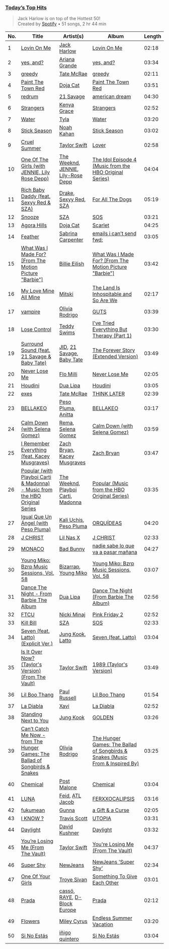 ### [Today’s Top Hits](https://open.spotify.com/playlist/37i9dQZF1DXcBWIGoYBM5M)

> Jack Harlow is on top of the Hottest 50!<br>
> Created by [Spotify](https://open.spotify.com/user/spotify) • 51 songs, 2 hr 44 min

| No. | Title | Artist(s) | Album | Length |
|---|---|---|---|---|
| 1 | [Lovin On Me](https://open.spotify.com/track/4xhsWYTOGcal8zt0J161CU) | [Jack Harlow](https://open.spotify.com/artist/2LIk90788K0zvyj2JJVwkJ) | [Lovin On Me](https://open.spotify.com/album/6VCO0fDBGbRW8mCEvV95af) | 02:18 |
| 2 | [yes, and?](https://open.spotify.com/track/7gaA3wERFkFkgivjwbSvkG) | [Ariana Grande](https://open.spotify.com/artist/66CXWjxzNUsdJxJ2JdwvnR) | [yes, and?](https://open.spotify.com/album/2B9amdrHDIKOoEiPUfZGtb) | 03:34 |
| 3 | [greedy](https://open.spotify.com/track/3rUGC1vUpkDG9CZFHMur1t) | [Tate McRae](https://open.spotify.com/artist/45dkTj5sMRSjrmBSBeiHym) | [greedy](https://open.spotify.com/album/3UOV8XvCwMKaATRNXrYCjN) | 02:11 |
| 4 | [Paint The Town Red](https://open.spotify.com/track/2IGMVunIBsBLtEQyoI1Mu7) | [Doja Cat](https://open.spotify.com/artist/5cj0lLjcoR7YOSnhnX0Po5) | [Paint The Town Red](https://open.spotify.com/album/54dZypaXHAIDzBe9ujAZ63) | 03:51 |
| 5 | [redrum](https://open.spotify.com/track/52eIcoLUM25zbQupAZYoFh) | [21 Savage](https://open.spotify.com/artist/1URnnhqYAYcrqrcwql10ft) | [american dream](https://open.spotify.com/album/2RRYaYHY7fIIdvFlvgb5vq) | 04:30 |
| 6 | [Strangers](https://open.spotify.com/track/5mjYQaktjmjcMKcUIcqz4s) | [Kenya Grace](https://open.spotify.com/artist/7uMDnSZyUYNBPLhPMNuaM2) | [Strangers](https://open.spotify.com/album/18ogtNq9F7DmMkNYO6Xb4k) | 02:52 |
| 7 | [Water](https://open.spotify.com/track/5aIVCx5tnk0ntmdiinnYvw) | [Tyla](https://open.spotify.com/artist/3SozjO3Lat463tQICI9LcE) | [Water](https://open.spotify.com/album/22sXXkKgjEuawIFL1e1tRw) | 03:20 |
| 8 | [Stick Season](https://open.spotify.com/track/0mflMxspEfB0VbI1kyLiAv) | [Noah Kahan](https://open.spotify.com/artist/2RQXRUsr4IW1f3mKyKsy4B) | [Stick Season](https://open.spotify.com/album/50ZenUP4O2Q5eCy2NRNvuz) | 03:02 |
| 9 | [Cruel Summer](https://open.spotify.com/track/1BxfuPKGuaTgP7aM0Bbdwr) | [Taylor Swift](https://open.spotify.com/artist/06HL4z0CvFAxyc27GXpf02) | [Lover](https://open.spotify.com/album/1NAmidJlEaVgA3MpcPFYGq) | 02:58 |
| 10 | [One Of The Girls (with JENNIE, Lily Rose Depp)](https://open.spotify.com/track/7CyPwkp0oE8Ro9Dd5CUDjW) | [The Weeknd](https://open.spotify.com/artist/1Xyo4u8uXC1ZmMpatF05PJ), [JENNIE](https://open.spotify.com/artist/250b0Wlc5Vk0CoUsaCY84M), [Lily-Rose Depp](https://open.spotify.com/artist/1pBLC0qVRTB5zVMuteQ9jJ) | [The Idol Episode 4 (Music from the HBO Original Series)](https://open.spotify.com/album/7tzVd1fwkxsorytCBjEJkU) | 04:04 |
| 11 | [Rich Baby Daddy (feat. Sexyy Red & SZA)](https://open.spotify.com/track/1yeB8MUNeLo9Ek1UEpsyz6) | [Drake](https://open.spotify.com/artist/3TVXtAsR1Inumwj472S9r4), [Sexyy Red](https://open.spotify.com/artist/3DbwFQlvLxRSi2uX8mf81A), [SZA](https://open.spotify.com/artist/7tYKF4w9nC0nq9CsPZTHyP) | [For All The Dogs](https://open.spotify.com/album/4czdORdCWP9umpbhFXK2fW) | 05:19 |
| 12 | [Snooze](https://open.spotify.com/track/4iZ4pt7kvcaH6Yo8UoZ4s2) | [SZA](https://open.spotify.com/artist/7tYKF4w9nC0nq9CsPZTHyP) | [SOS](https://open.spotify.com/album/07w0rG5TETcyihsEIZR3qG) | 03:21 |
| 13 | [Agora Hills](https://open.spotify.com/track/7dJYggqjKo71KI9sLzqCs8) | [Doja Cat](https://open.spotify.com/artist/5cj0lLjcoR7YOSnhnX0Po5) | [Scarlet](https://open.spotify.com/album/6DmPNcfpkXBVRJsEIJY9tl) | 04:25 |
| 14 | [Feather](https://open.spotify.com/track/2Zo1PcszsT9WQ0ANntJbID) | [Sabrina Carpenter](https://open.spotify.com/artist/74KM79TiuVKeVCqs8QtB0B) | [emails i can’t send fwd:](https://open.spotify.com/album/2g4aJTa5ejGpp0O0GKzWAQ) | 03:05 |
| 15 | [What Was I Made For? [From The Motion Picture "Barbie"]](https://open.spotify.com/track/6wf7Yu7cxBSPrRlWeSeK0Q) | [Billie Eilish](https://open.spotify.com/artist/6qqNVTkY8uBg9cP3Jd7DAH) | [What Was I Made For? [From The Motion Picture "Barbie"]](https://open.spotify.com/album/3AafSrFIbJPH6BJHiJm1Cd) | 03:42 |
| 16 | [My Love Mine All Mine](https://open.spotify.com/track/3vkCueOmm7xQDoJ17W1Pm3) | [Mitski](https://open.spotify.com/artist/2uYWxilOVlUdk4oV9DvwqK) | [The Land Is Inhospitable and So Are We](https://open.spotify.com/album/2Cn1d2KgbkAqbZCJ1RzdkA) | 02:17 |
| 17 | [vampire](https://open.spotify.com/track/1kuGVB7EU95pJObxwvfwKS) | [Olivia Rodrigo](https://open.spotify.com/artist/1McMsnEElThX1knmY4oliG) | [GUTS](https://open.spotify.com/album/1xJHno7SmdVtZAtXbdbDZp) | 03:39 |
| 18 | [Lose Control](https://open.spotify.com/track/17phhZDn6oGtzMe56NuWvj) | [Teddy Swims](https://open.spotify.com/artist/33qOK5uJ8AR2xuQQAhHump) | [I've Tried Everything But Therapy (Part 1)](https://open.spotify.com/album/7nacKlk586eLRBSIsrk9DB) | 03:30 |
| 19 | [Surround Sound (feat. 21 Savage & Baby Tate)](https://open.spotify.com/track/1udwFobQ1JoOdWPQrp2b6u) | [JID](https://open.spotify.com/artist/6U3ybJ9UHNKEdsH7ktGBZ7), [21 Savage](https://open.spotify.com/artist/1URnnhqYAYcrqrcwql10ft), [Baby Tate](https://open.spotify.com/artist/3IJ21966TwNZI24MwZHMu4) | [The Forever Story (Extended Version)](https://open.spotify.com/album/4rJDCELWL0fjdmN9Gn4f4g) | 03:49 |
| 20 | [Never Lose Me](https://open.spotify.com/track/6uTPdRrEDeH8Fyg5L5qmeU) | [Flo Milli](https://open.spotify.com/artist/08PvCOlef4xdOr20jFSTPd) | [Never Lose Me](https://open.spotify.com/album/4K5YnziH8o3NoEsxv8zviL) | 02:05 |
| 21 | [Houdini](https://open.spotify.com/track/4OMJGnvZfDvsePyCwRGO7X) | [Dua Lipa](https://open.spotify.com/artist/6M2wZ9GZgrQXHCFfjv46we) | [Houdini](https://open.spotify.com/album/5pTaRVLwZOFObIbRBubmeb) | 03:05 |
| 22 | [exes](https://open.spotify.com/track/4E63weMCaNZuGPEFMnuEi8) | [Tate McRae](https://open.spotify.com/artist/45dkTj5sMRSjrmBSBeiHym) | [THINK LATER](https://open.spotify.com/album/0OUOx6rJXtL66AzTnP9KUE) | 02:39 |
| 23 | [BELLAKEO](https://open.spotify.com/track/05WVKTdZhlIMX4qqMLuo0f) | [Peso Pluma](https://open.spotify.com/artist/12GqGscKJx3aE4t07u7eVZ), [Anitta](https://open.spotify.com/artist/7FNnA9vBm6EKceENgCGRMb) | [BELLAKEO](https://open.spotify.com/album/3VLY9g3CAG1Y5r2eGVEaZ0) | 03:17 |
| 24 | [Calm Down (with Selena Gomez)](https://open.spotify.com/track/0WtM2NBVQNNJLh6scP13H8) | [Rema](https://open.spotify.com/artist/46pWGuE3dSwY3bMMXGBvVS), [Selena Gomez](https://open.spotify.com/artist/0C8ZW7ezQVs4URX5aX7Kqx) | [Calm Down (with Selena Gomez)](https://open.spotify.com/album/2b2GHWESCWEuHiCZ2Skedp) | 03:59 |
| 25 | [I Remember Everything (feat. Kacey Musgraves)](https://open.spotify.com/track/4KULAymBBJcPRpk1yO4dOG) | [Zach Bryan](https://open.spotify.com/artist/40ZNYROS4zLfyyBSs2PGe2), [Kacey Musgraves](https://open.spotify.com/artist/70kkdajctXSbqSMJbQO424) | [Zach Bryan](https://open.spotify.com/album/6PbnGueEO6LGodPfvNldYf) | 03:47 |
| 26 | [Popular (with Playboi Carti & Madonna) - Music from the HBO Original Series](https://open.spotify.com/track/6WzRpISELf3YglGAh7TXcG) | [The Weeknd](https://open.spotify.com/artist/1Xyo4u8uXC1ZmMpatF05PJ), [Playboi Carti](https://open.spotify.com/artist/699OTQXzgjhIYAHMy9RyPD), [Madonna](https://open.spotify.com/artist/6tbjWDEIzxoDsBA1FuhfPW) | [Popular (Music from the HBO Original Series)](https://open.spotify.com/album/5O0zUvdnJr0RbWzLFneN2i) | 03:35 |
| 27 | [Igual Que Un Ángel (with Peso Pluma)](https://open.spotify.com/track/6XaJfhwof7qIgbbXO5tIQI) | [Kali Uchis](https://open.spotify.com/artist/1U1el3k54VvEUzo3ybLPlM), [Peso Pluma](https://open.spotify.com/artist/12GqGscKJx3aE4t07u7eVZ) | [ORQUÍDEAS](https://open.spotify.com/album/5U20AVSsUvycGtWip4XQfo) | 04:20 |
| 28 | [J CHRIST](https://open.spotify.com/track/17CWWoszMuoGecCJzmOubE) | [Lil Nas X](https://open.spotify.com/artist/7jVv8c5Fj3E9VhNjxT4snq) | [J CHRIST](https://open.spotify.com/album/7d4MwwVvFzXP5E40oaw94J) | 02:33 |
| 29 | [MONACO](https://open.spotify.com/track/4MjDJD8cW7iVeWInc2Bdyj) | [Bad Bunny](https://open.spotify.com/artist/4q3ewBCX7sLwd24euuV69X) | [nadie sabe lo que va a pasar mañana](https://open.spotify.com/album/4FftCsAcXXD1nFO9RFUNFO) | 04:27 |
| 30 | [Young Miko: Bzrp Music Sessions, Vol. 58](https://open.spotify.com/track/6VciS3dRMpZhJiDxT8ArFi) | [Bizarrap](https://open.spotify.com/artist/716NhGYqD1jl2wI1Qkgq36), [Young Miko](https://open.spotify.com/artist/3qsKSpcV3ncke3hw52JSMB) | [Young Miko: Bzrp Music Sessions, Vol. 58](https://open.spotify.com/album/0HMTQPl6rJmP7sQEaRYHRo) | 03:07 |
| 31 | [Dance The Night - From Barbie The Album](https://open.spotify.com/track/1vYXt7VSjH9JIM5oRRo7vA) | [Dua Lipa](https://open.spotify.com/artist/6M2wZ9GZgrQXHCFfjv46we) | [Dance The Night (From Barbie The Album)](https://open.spotify.com/album/5cH7FqB7JD5q1tJXJ7FHYu) | 02:56 |
| 32 | [FTCU](https://open.spotify.com/track/1a73gcEg6h6Re6hHXoVltJ) | [Nicki Minaj](https://open.spotify.com/artist/0hCNtLu0JehylgoiP8L4Gh) | [Pink Friday 2](https://open.spotify.com/album/2bYCNZfxZrTUv1CHXkz2d2) | 02:52 |
| 33 | [Kill Bill](https://open.spotify.com/track/1Qrg8KqiBpW07V7PNxwwwL) | [SZA](https://open.spotify.com/artist/7tYKF4w9nC0nq9CsPZTHyP) | [SOS](https://open.spotify.com/album/1nrVofqDRs7cpWXJ49qTnP) | 02:33 |
| 34 | [Seven (feat. Latto) (Explicit Ver.)](https://open.spotify.com/track/7x9aauaA9cu6tyfpHnqDLo) | [Jung Kook](https://open.spotify.com/artist/6HaGTQPmzraVmaVxvz6EUc), [Latto](https://open.spotify.com/artist/3MdXrJWsbVzdn6fe5JYkSQ) | [Seven (feat. Latto)](https://open.spotify.com/album/53985D8g3JcGBoULSOYYKX) | 03:04 |
| 35 | [Is It Over Now? (Taylor's Version) (From The Vault)](https://open.spotify.com/track/1Iq8oo9XkmmvCQiGOfORiz) | [Taylor Swift](https://open.spotify.com/artist/06HL4z0CvFAxyc27GXpf02) | [1989 (Taylor's Version)](https://open.spotify.com/album/64LU4c1nfjz1t4VnGhagcg) | 03:49 |
| 36 | [Lil Boo Thang](https://open.spotify.com/track/0cVyQfDyRnMJ0V3rjjdlU3) | [Paul Russell](https://open.spotify.com/artist/4zoRNhOhsGX3w8yBAnFSQ8) | [Lil Boo Thang](https://open.spotify.com/album/1j5AROUr8rq5xb2CXDIH1c) | 01:54 |
| 37 | [La Diabla](https://open.spotify.com/track/0R6NfOiLzLj4O5VbYSJAjf) | [Xavi](https://open.spotify.com/artist/3Me35AWHCGqW4sZ7bWWJt1) | [La Diabla](https://open.spotify.com/album/2IoSjweCu07y9mv5H1Cj3v) | 02:52 |
| 38 | [Standing Next to You](https://open.spotify.com/track/2KslE17cAJNHTsI2MI0jb2) | [Jung Kook](https://open.spotify.com/artist/6HaGTQPmzraVmaVxvz6EUc) | [GOLDEN](https://open.spotify.com/album/5pSk3c3wVwnb2arb6ohCPU) | 03:26 |
| 39 | [Can’t Catch Me Now - from The Hunger Games: The Ballad of Songbirds & Snakes](https://open.spotify.com/track/17cia5k4BpGVlyEfqrFH50) | [Olivia Rodrigo](https://open.spotify.com/artist/1McMsnEElThX1knmY4oliG) | [The Hunger Games: The Ballad of Songbirds & Snakes (Music From & Inspired By)](https://open.spotify.com/album/2yHTMVFGHODKJOjVL1hLgk) | 03:25 |
| 40 | [Chemical](https://open.spotify.com/track/5w40ZYhbBMAlHYNDaVJIUu) | [Post Malone](https://open.spotify.com/artist/246dkjvS1zLTtiykXe5h60) | [Chemical](https://open.spotify.com/album/7qcSUc5Af63mhfTF60KTEA) | 03:04 |
| 41 | [LUNA](https://open.spotify.com/track/7bywjHOc0wSjGGbj04XbVi) | [Feid](https://open.spotify.com/artist/2LRoIwlKmHjgvigdNGBHNo), [ATL Jacob](https://open.spotify.com/artist/7jAs1uPnpfNmT6e5qtEPxq) | [FERXXOCALIPSIS](https://open.spotify.com/album/0lgs2Sa82lyX89nBUWyUy6) | 03:16 |
| 42 | [fukumean](https://open.spotify.com/track/4rXLjWdF2ZZpXCVTfWcshS) | [Gunna](https://open.spotify.com/artist/2hlmm7s2ICUX0LVIhVFlZQ) | [a Gift & a Curse](https://open.spotify.com/album/5qmZefgh78fN3jsyPPlvuw) | 02:05 |
| 43 | [I KNOW ?](https://open.spotify.com/track/6wsqVwoiVH2kde4k4KKAFU) | [Travis Scott](https://open.spotify.com/artist/0Y5tJX1MQlPlqiwlOH1tJY) | [UTOPIA](https://open.spotify.com/album/18NOKLkZETa4sWwLMIm0UZ) | 03:31 |
| 44 | [Daylight](https://open.spotify.com/track/1odExI7RdWc4BT515LTAwj) | [David Kushner](https://open.spotify.com/artist/33NVpKoXjItPwUJTMZIOiY) | [Daylight](https://open.spotify.com/album/6NcI39WPu4kY6Tul11nhSv) | 03:32 |
| 45 | [You’re Losing Me (From The Vault)](https://open.spotify.com/track/3CWq0pAKKTWb0K4yiglDc4) | [Taylor Swift](https://open.spotify.com/artist/06HL4z0CvFAxyc27GXpf02) | [You're Losing Me (From The Vault)](https://open.spotify.com/album/5q3jthpn2h59P7pe2gmAl7) | 04:37 |
| 46 | [Super Shy](https://open.spotify.com/track/5sdQOyqq2IDhvmx2lHOpwd) | [NewJeans](https://open.spotify.com/artist/6HvZYsbFfjnjFrWF950C9d) | [NewJeans 'Super Shy'](https://open.spotify.com/album/5V729UqvhwNOcMejx0m55I) | 02:34 |
| 47 | [One Of Your Girls](https://open.spotify.com/track/5Eh1nj7IjV9lwpcKAkidyY) | [Troye Sivan](https://open.spotify.com/artist/3WGpXCj9YhhfX11TToZcXP) | [Something To Give Each Other](https://open.spotify.com/album/5UcGyEltve5psjxSRsHx8E) | 03:01 |
| 48 | [Prada](https://open.spotify.com/track/59NraMJsLaMCVtwXTSia8i) | [cassö](https://open.spotify.com/artist/5wCmhq5J2hPwL2r0eKurxn), [RAYE](https://open.spotify.com/artist/5KKpBU5eC2tJDzf0wmlRp2), [D-Block Europe](https://open.spotify.com/artist/5VadK1havLhK1OpKYsXv9y) | [Prada](https://open.spotify.com/album/5MU0RmBSpoSxOPYBfcobDc) | 02:12 |
| 49 | [Flowers](https://open.spotify.com/track/7DSAEUvxU8FajXtRloy8M0) | [Miley Cyrus](https://open.spotify.com/artist/5YGY8feqx7naU7z4HrwZM6) | [Endless Summer Vacation](https://open.spotify.com/album/5DvJgsMLbaR1HmAI6VhfcQ) | 03:20 |
| 50 | [Si No Estás](https://open.spotify.com/track/2HafqoJbgXdtjwCOvNEF14) | [iñigo quintero](https://open.spotify.com/artist/0jbo7KFNMiIkfBR6ih0yhm) | [Si No Estás](https://open.spotify.com/album/66k6EGkPtYoN44anGIsEPW) | 03:04 |
